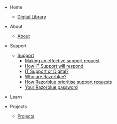 - Home
    - [Digital Library](about/coverpage.md)

- About 
    -   [About](https://digital.ymt.org.uk/#/about/)

- Support

    - [Support](support/)
        - [Making an effective support request](support/help-razorblue.md)
        - [How IT Support will respond](support/how-razorblue-will-respond.md)
        - [IT Support or Digital?](support/digital-or-razorblue.md)
        - [Who are Razorblue?](support/who-are-razorblue.md)
        - [How Razorblue prioritise support requests](support/how-razorblue-prioritise-requests.md)
        - [Your Razorblue password](support/get-razorblue-pw.md)
        
- Learn


- Projects

    - [Projects](projects/)

